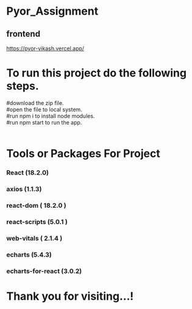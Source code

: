 # Pyor_Assignment

## frontend
https://pyor-vikash.vercel.app/


# To run this project do the following steps.
#download the zip file.
<br/>
#open the file to local system.
<br/>
#run npm i to install node modules.
<br/>
#run npm start to run the app.
<br/>
<br/>
# Tools or Packages For Project 
### React (18.2.0)
### axios (1.1.3)
### react-dom ( 18.2.0 )
### react-scripts (5.0.1 )
### web-vitals ( 2.1.4 )
### echarts (5.4.3)
### echarts-for-react (3.0.2)


    
    


<h1>Thank you for visiting...!</h1>




